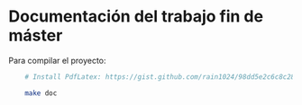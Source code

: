 # Documentación del trabajo fin de máster

Para compilar el proyecto:

```bash
    # Install PdfLatex: https://gist.github.com/rain1024/98dd5e2c6c8c28f9ea9d

    make doc
```
